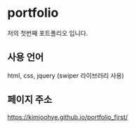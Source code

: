 # portfolio
저의 첫번째 포트폴리오 입니다.

## 사용 언어
html, css, jquery
(swiper 라이브러리 사용)

## 페이지 주소
https://kimjoohye.github.io/portfolio_first/
